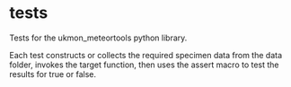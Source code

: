 # tests

Tests for the ukmon_meteortools python library. 

Each test constructs or collects the required specimen data from the data folder, invokes
the target function, then uses the assert macro to test the results for true or false. 
